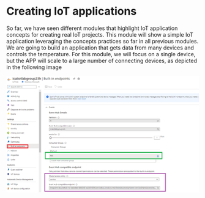 # Creating IoT applications

So far, we have seen different modules that highlight IoT application concepts for creating real IoT projects. This module will show a simple IoT application leveraging the concepts practices so far in all previous modules.
We are going to build an application that gets data from many devices and controls the temperature. For this module, we will focus on a single device, but the APP will scale to a large number of connecting devices, as depicted in the following image

![Lab diagram](images/app-1.png "Header Image")